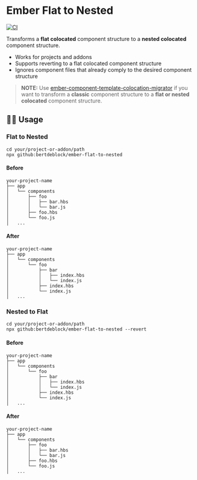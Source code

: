 # Ember Flat to Nested

[![CI](https://github.com/bertdeblock/ember-flat-to-nested/workflows/CI/badge.svg)](https://github.com/bertdeblock/ember-flat-to-nested/actions?query=workflow%3ACI)

Transforms a **flat colocated** component structure to a **nested colocated** component structure.

- Works for projects and addons
- Supports reverting to a flat colocated component structure
- Ignores component files that already comply to the desired component structure

> **NOTE:** Use [ember-component-template-colocation-migrator](https://github.com/ember-codemods/ember-component-template-colocation-migrator) if you want to transform a **classic** component structure to a **flat or nested colocated** component structure.

## 👨‍💻 Usage

### Flat to Nested

```shell
cd your/project-or-addon/path
npx github:bertdeblock/ember-flat-to-nested
```

#### Before

```
your-project-name
├── app
│   └── components
│       ├── foo
│       │   ├── bar.hbs
│       │   └── bar.js
│       ├── foo.hbs
│       └── foo.js
│   ...
```

#### After

```
your-project-name
├── app
│   └── components
│       └── foo
│           ├── bar
│           │   ├── index.hbs
│           │   └── index.js
│           ├── index.hbs
│           └── index.js
│   ...
```

### Nested to Flat

```shell
cd your/project-or-addon/path
npx github:bertdeblock/ember-flat-to-nested --revert
```

#### Before

```
your-project-name
├── app
│   └── components
│       └── foo
│           ├── bar
│           │   ├── index.hbs
│           │   └── index.js
│           ├── index.hbs
│           └── index.js
│   ...
```

#### After

```
your-project-name
├── app
│   └── components
│       ├── foo
│       │   ├── bar.hbs
│       │   └── bar.js
│       ├── foo.hbs
│       └── foo.js
│   ...
```
